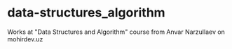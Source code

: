 # data-structures_algorithm
Works at "Data Structures and Algorithm" course from Anvar Narzullaev on mohirdev.uz  
